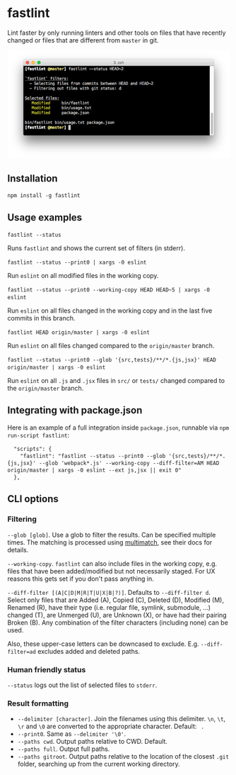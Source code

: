 # fastlint

Lint faster by only running linters and other tools on files that have recently changed or files that are different from `master` in git.

![](./img/screenshot.png)

## Installation

```
npm install -g fastlint
```

## Usage examples

`fastlint --status`

Runs `fastlint` and shows the current set of filters (in stderr).

`fastlint --status --print0 | xargs -0 eslint`

Run `eslint` on all modified files in the working copy.

`fastlint --status --print0 --working-copy HEAD HEAD~5 | xargs -0 eslint`

Run `eslint` on all files changed in the working copy and in the last five commits in this branch.

`fastlint HEAD origin/master | xargs -0 eslint`

Run `eslint` on all files changed compared to the `origin/master` branch.

`fastlint --status --print0 --glob '{src,tests}/**/*.{js,jsx}' HEAD origin/master | xargs -0 eslint`

Run `eslint` on all `.js` and `.jsx` files in `src/` or `tests/` changed compared to the `origin/master` branch.

## Integrating with package.json

Here is an example of a full integration inside `package.json`, runnable via `npm run-script fastlint`:

```
  "scripts": {
    "fastlint": "fastlint --status --print0 --glob '{src,tests}/**/*.{js,jsx}' --glob 'webpack*.js' --working-copy --diff-filter=AM HEAD origin/master | xargs -0 eslint --ext js,jsx || exit 0"
  },
```

## CLI options

### Filtering

`--glob [glob]`. Use a glob to filter the results. Can be specified multiple times. The matching is processed using [multimatch](https://github.com/sindresorhus/multimatch), see their docs for details.

`--working-copy`. `fastlint` can also include files in the working copy, e.g. files that have been added/modified but not necessarily staged. For UX reasons this gets set if you don't pass anything in.

`--diff-filter [(A|C|D|M|R|T|U|X|B|?)]`. Defaults to `--diff-filter d`. Select only files that are Added (A), Copied (C), Deleted (D), Modified (M), Renamed (R), have their type (i.e. regular file, symlink, submodule, …​) changed (T), are Unmerged (U), are Unknown (X), or have had their pairing Broken (B). Any combination of the filter characters (including none) can be used.

Also, these upper-case letters can be downcased to exclude. E.g. `--diff-filter=ad` excludes added and deleted paths.

### Human friendly status

`--status` logs out the list of selected files to `stderr`.

### Result formatting

- `--delimiter [character]`. Join the filenames using this delimiter. `\n`, `\t`, `\r` and `\0` are converted to the appropriate character. Default: ` `.
- `--print0`. Same as `--delimiter '\0'`.
- `--paths cwd`. Output paths relative to CWD. Default.
- `--paths full`. Output full paths.
- `--paths gitroot`. Output paths relative to the location of the closest `.git` folder, searching up from the current working directory.
